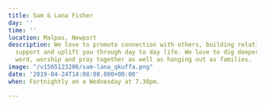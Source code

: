 ```yaml
---
title: Sam & Lana Fisher
day: ''
time: ''
location: Malpas, Newport
description: We love to promote connection with others, building relationships that
  support and uplift you through day to day life. We love to dig deeper into Gods
  word, worship and pray together as well as hanging out as families.
image: "/v1565123206/sam-lana_qkuffa.png"
date: '2019-04-24T14:08:08.000+00:00'
when: Fortnightly on a Wednesday at 7.30pm.

---
```

